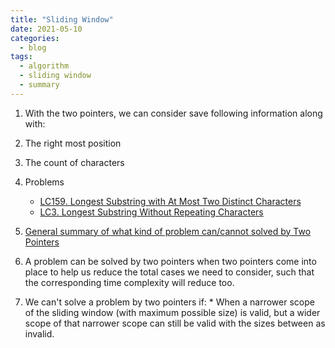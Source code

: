 ```yaml
---
title: "Sliding Window"
date: 2021-05-10
categories:
  - blog
tags:
  - algorithm
  - sliding window
  - summary
---
```


1. With the two pointers, we can consider save following information along with:
  1. The right most position
  2. The count of characters
  3. Problems
      * [LC159. Longest Substring with At Most Two Distinct Characters][LC159. Longest Substring with At Most Two Distinct Characters]
      * [LC3. Longest Substring Without Repeating Characters][LC3. Longest Substring Without Repeating Characters]

2. [General summary of what kind of problem can/cannot solved by Two Pointers][General summary of what kind of problem can/ cannot solved by Two Pointers]
  1. A problem can be solved by two pointers when two pointers come into place to help us reduce the total cases we need to consider, such that the corresponding time complexity will reduce too.
  2. We can't solve a problem by two pointers if:
    * When a narrower scope of the sliding window (with maximum possible size) is valid, but a wider scope of that narrower scope can still be valid with the sizes between as invalid.



[LC159. Longest Substring with At Most Two Distinct Characters]: https://leetcode.com/problems/longest-substring-with-at-most-two-distinct-characters/
[General summary of what kind of problem can/ cannot solved by Two Pointers]: https://leetcode.com/problems/subarray-sum-equals-k/discuss/301242/General-summary-of-what-kind-of-problem-can-cannot-solved-by-Two-Pointers
[LC3. Longest Substring Without Repeating Characters]: https://leetcode.com/problems/longest-substring-without-repeating-characters/
[LC560. Subarray Sum Equals K]: https://leetcode.com/problems/subarray-sum-equals-k/
